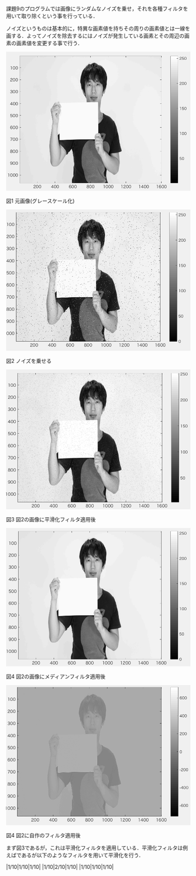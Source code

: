 課題9のプログラムでは画像にランダムなノイズを乗せ，それを各種フィルタを用いて取り除くという事を行っている．

ノイズというものは基本的に，特異な画素値を持ちその周りの画素値とは一線を画する．よってノイズを除去するにはノイズが発生している画素とその周辺の画素の画素値を変更する事で行う．

<img src="https://github.com/tableamd/lecture_image_processing/blob/master/kadai9/1.png">

図1 元画像(グレースケール化)

<img src="https://github.com/tableamd/lecture_image_processing/blob/master/kadai9/2.png">

図2 ノイズを乗せる

<img src="https://github.com/tableamd/lecture_image_processing/blob/master/kadai9/3.png">

図3 図2の画像に平滑化フィルタ適用後

<img src="https://github.com/tableamd/lecture_image_processing/blob/master/kadai9/4.png">

図4 図2の画像にメディアンフィルタ適用後

<img src="https://github.com/tableamd/lecture_image_processing/blob/master/kadai9/5.png">

図4 図2に自作のフィルタ適用後

まず図3であるが，これは平滑化フィルタを適用している．平滑化フィルタは例えばであるが以下のようなフィルタを用いて平滑化を行う．

|1/10|1/10|1/10|
|1/10|2/10|1/10|
|1/10|1/10|1/10|